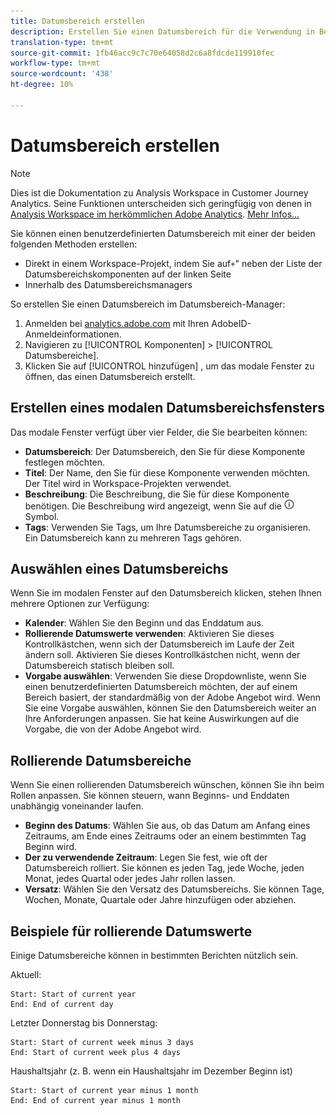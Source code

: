 ```yaml
---
title: Datumsbereich erstellen
description: Erstellen Sie einen Datumsbereich für die Verwendung in Berichte.
translation-type: tm+mt
source-git-commit: 1fb46acc9c7c70e64058d2c6a8fdcde119910fec
workflow-type: tm+mt
source-wordcount: '438'
ht-degree: 10%

---
```



# Datumsbereich erstellen

>[!NOTE]
>
>Dies ist die Dokumentation zu Analysis Workspace in Customer Journey Analytics. Seine Funktionen unterscheiden sich geringfügig von denen in [Analysis Workspace im herkömmlichen Adobe Analytics](https://docs.adobe.com/content/help/de-DE/analytics/analyze/analysis-workspace/home.html). [Mehr Infos...](/help/getting-started/cja-aa.md)

Sie können einen benutzerdefinierten Datumsbereich mit einer der beiden folgenden Methoden erstellen:

* Direkt in einem Workspace-Projekt, indem Sie auf`+`&quot; neben der Liste der Datumsbereichskomponenten auf der linken Seite
* Innerhalb des Datumsbereichsmanagers

So erstellen Sie einen Datumsbereich im Datumsbereich-Manager:

1. Anmelden bei [analytics.adobe.com](https://analytics.adobe.com) mit Ihren AdobeID-Anmeldeinformationen.
1. Navigieren zu [!UICONTROL Komponenten] > [!UICONTROL Datumsbereiche].
1. Klicken Sie auf [!UICONTROL hinzufügen] , um das modale Fenster zu öffnen, das einen Datumsbereich erstellt.

## Erstellen eines modalen Datumsbereichsfensters

Das modale Fenster verfügt über vier Felder, die Sie bearbeiten können:

* **Datumsbereich**: Der Datumsbereich, den Sie für diese Komponente festlegen möchten.
* **Titel**: Der Name, den Sie für diese Komponente verwenden möchten. Der Titel wird in Workspace-Projekten verwendet.
* **Beschreibung**: Die Beschreibung, die Sie für diese Komponente benötigen. Die Beschreibung wird angezeigt, wenn Sie auf die ![i](../assets/i.png) Symbol.
* **Tags**: Verwenden Sie Tags, um Ihre Datumsbereiche zu organisieren. Ein Datumsbereich kann zu mehreren Tags gehören.

## Auswählen eines Datumsbereichs

Wenn Sie im modalen Fenster auf den Datumsbereich klicken, stehen Ihnen mehrere Optionen zur Verfügung:

* **Kalender**: Wählen Sie den Beginn und das Enddatum aus.
* **Rollierende Datumswerte verwenden**: Aktivieren Sie dieses Kontrollkästchen, wenn sich der Datumsbereich im Laufe der Zeit ändern soll. Aktivieren Sie dieses Kontrollkästchen nicht, wenn der Datumsbereich statisch bleiben soll.
* **Vorgabe auswählen**: Verwenden Sie diese Dropdownliste, wenn Sie einen benutzerdefinierten Datumsbereich möchten, der auf einem Bereich basiert, der standardmäßig von der Adobe Angebot wird. Wenn Sie eine Vorgabe auswählen, können Sie den Datumsbereich weiter an Ihre Anforderungen anpassen. Sie hat keine Auswirkungen auf die Vorgabe, die von der Adobe Angebot wird.

## Rollierende Datumsbereiche

Wenn Sie einen rollierenden Datumsbereich wünschen, können Sie ihn beim Rollen anpassen. Sie können steuern, wann Beginns- und Enddaten unabhängig voneinander laufen.

* **Beginn des Datums**: Wählen Sie aus, ob das Datum am Anfang eines Zeitraums, am Ende eines Zeitraums oder an einem bestimmten Tag Beginn wird.
* **Der zu verwendende Zeitraum**: Legen Sie fest, wie oft der Datumsbereich rolliert. Sie können es jeden Tag, jede Woche, jeden Monat, jedes Quartal oder jedes Jahr rollen lassen.
* **Versatz**: Wählen Sie den Versatz des Datumsbereichs. Sie können Tage, Wochen, Monate, Quartale oder Jahre hinzufügen oder abziehen.

## Beispiele für rollierende Datumswerte

Einige Datumsbereiche können in bestimmten Berichten nützlich sein.

Aktuell:

```text
Start: Start of current year
End: End of current day
```

Letzter Donnerstag bis Donnerstag:

```text
Start: Start of current week minus 3 days
End: Start of current week plus 4 days
```

Haushaltsjahr (z. B. wenn ein Haushaltsjahr im Dezember Beginn ist)

```text
Start: Start of current year minus 1 month
End: End of current year minus 1 month
```
